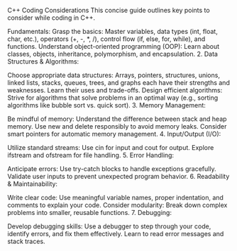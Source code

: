 C++ Coding Considerations This concise guide outlines key points to consider while coding in C++.

Fundamentals:
Grasp the basics: Master variables, data types (int, float, char, etc.), operators (+, -, *, /), control flow (if, else, for, while), and functions. Understand object-oriented programming (OOP): Learn about classes, objects, inheritance, polymorphism, and encapsulation. 2. Data Structures & Algorithms:

Choose appropriate data structures: Arrays, pointers, structures, unions, linked lists, stacks, queues, trees, and graphs each have their strengths and weaknesses. Learn their uses and trade-offs. Design efficient algorithms: Strive for algorithms that solve problems in an optimal way (e.g., sorting algorithms like bubble sort vs. quick sort). 3. Memory Management:

Be mindful of memory: Understand the difference between stack and heap memory. Use new and delete responsibly to avoid memory leaks. Consider smart pointers for automatic memory management. 4. Input/Output (I/O):

Utilize standard streams: Use cin for input and cout for output. Explore ifstream and ofstream for file handling. 5. Error Handling:

Anticipate errors: Use try-catch blocks to handle exceptions gracefully. Validate user inputs to prevent unexpected program behavior. 6. Readability & Maintainability:

Write clear code: Use meaningful variable names, proper indentation, and comments to explain your code. Consider modularity: Break down complex problems into smaller, reusable functions. 7. Debugging:

Develop debugging skills: Use a debugger to step through your code, identify errors, and fix them effectively. Learn to read error messages and stack traces.
